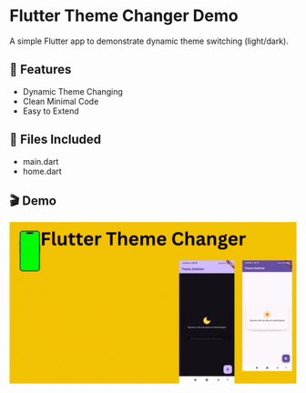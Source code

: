 # Flutter Theme Changer Demo

A simple Flutter app to demonstrate dynamic theme switching (light/dark).

## 🔧 Features
- Dynamic Theme Changing
- Clean Minimal Code
- Easy to Extend

## 📁 Files Included
- main.dart
- home.dart


## 🎬 Demo
  
![Demo](https://github.com/Matifawan/flutter-theme-changer-demo/raw/master/assets/demo.gif)



